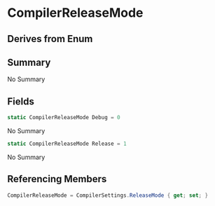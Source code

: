 # CompilerReleaseMode

## Derives from Enum

## Summary

No Summary
## Fields

```c#
static CompilerReleaseMode Debug = 0
```
No Summary
```c#
static CompilerReleaseMode Release = 1
```
No Summary
## Referencing Members

```c#
CompilerReleaseMode = CompilerSettings.ReleaseMode { get; set; } 
```
